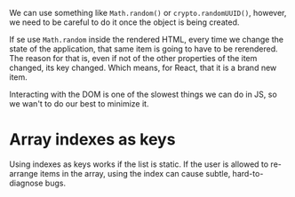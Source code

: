 We can use something like `Math.random()` or `crypto.randomUUID()`, however, we need to be careful to do it once the object is being created.

If se use `Math.random` inside the rendered HTML, every time we change the state of the application, that same item is going to have to be rerendered. The reason for that is, even if not of the other properties of the item changed, its key changed. Which means, for React, that it is a brand new item.

Interacting with the DOM is one of the slowest things we can do in JS, so we wan't to do our best to minimize it.

# Array indexes as keys

Using indexes as keys works if the list is static. If the user is allowed to re-arrange items in the array, using the index can cause subtle, hard-to-diagnose bugs.